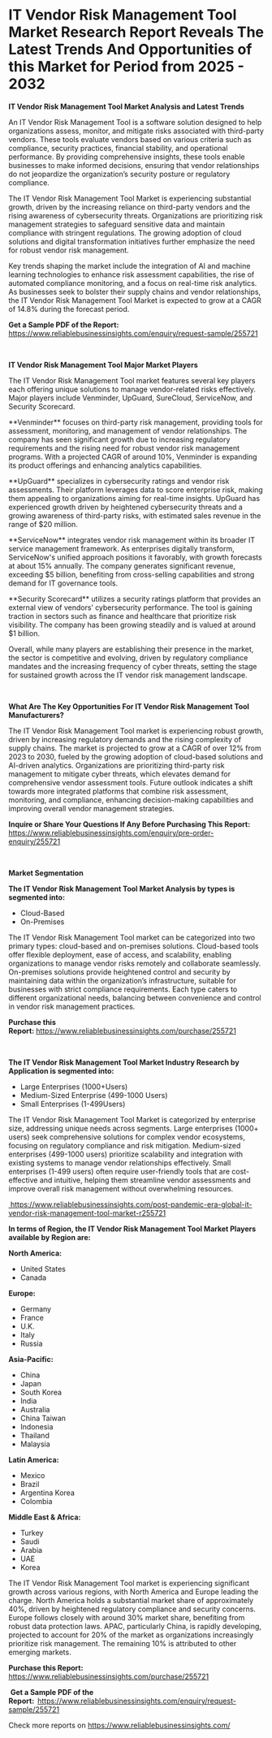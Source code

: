 <p><h1>IT Vendor Risk Management Tool Market Research Report Reveals The Latest Trends And Opportunities of this Market for Period from 2025 - 2032</h1></p><p><strong>IT Vendor Risk Management Tool Market Analysis and Latest Trends</strong></p>
<p><p>An IT Vendor Risk Management Tool is a software solution designed to help organizations assess, monitor, and mitigate risks associated with third-party vendors. These tools evaluate vendors based on various criteria such as compliance, security practices, financial stability, and operational performance. By providing comprehensive insights, these tools enable businesses to make informed decisions, ensuring that vendor relationships do not jeopardize the organization’s security posture or regulatory compliance.</p><p>The IT Vendor Risk Management Tool Market is experiencing substantial growth, driven by the increasing reliance on third-party vendors and the rising awareness of cybersecurity threats. Organizations are prioritizing risk management strategies to safeguard sensitive data and maintain compliance with stringent regulations. The growing adoption of cloud solutions and digital transformation initiatives further emphasize the need for robust vendor risk management.</p><p>Key trends shaping the market include the integration of AI and machine learning technologies to enhance risk assessment capabilities, the rise of automated compliance monitoring, and a focus on real-time risk analytics. As businesses seek to bolster their supply chains and vendor relationships, the IT Vendor Risk Management Tool Market is expected to grow at a CAGR of 14.8% during the forecast period.</p></p>
<p><strong>Get a Sample PDF of the Report:&nbsp;</strong> <a href="https://www.reliablebusinessinsights.com/enquiry/request-sample/255721?utm_campaign=2924&utm_medium=2&utm_source=Github&utm_content=ia&utm_term=30032025&utm_id=it-vendor-risk-management-tool">https://www.reliablebusinessinsights.com/enquiry/request-sample/255721</a></p>
<p>&nbsp;</p>
<p><strong>IT Vendor Risk Management Tool Major Market Players</strong></p>
<p><p>The IT Vendor Risk Management Tool market features several key players each offering unique solutions to manage vendor-related risks effectively. Major players include Venminder, UpGuard, SureCloud, ServiceNow, and Security Scorecard.</p><p>**Venminder** focuses on third-party risk management, providing tools for assessment, monitoring, and management of vendor relationships. The company has seen significant growth due to increasing regulatory requirements and the rising need for robust vendor risk management programs. With a projected CAGR of around 10%, Venminder is expanding its product offerings and enhancing analytics capabilities.</p><p>**UpGuard** specializes in cybersecurity ratings and vendor risk assessments. Their platform leverages data to score enterprise risk, making them appealing to organizations aiming for real-time insights. UpGuard has experienced growth driven by heightened cybersecurity threats and a growing awareness of third-party risks, with estimated sales revenue in the range of $20 million.</p><p>**ServiceNow** integrates vendor risk management within its broader IT service management framework. As enterprises digitally transform, ServiceNow's unified approach positions it favorably, with growth forecasts at about 15% annually. The company generates significant revenue, exceeding $5 billion, benefiting from cross-selling capabilities and strong demand for IT governance tools.</p><p>**Security Scorecard** utilizes a security ratings platform that provides an external view of vendors’ cybersecurity performance. The tool is gaining traction in sectors such as finance and healthcare that prioritize risk visibility. The company has been growing steadily and is valued at around $1 billion.</p><p>Overall, while many players are establishing their presence in the market, the sector is competitive and evolving, driven by regulatory compliance mandates and the increasing frequency of cyber threats, setting the stage for sustained growth across the IT vendor risk management landscape.</p></p>
<p>&nbsp;</p>
<p><strong>What Are The Key Opportunities For IT Vendor Risk Management Tool Manufacturers?</strong></p>
<p><p>The IT Vendor Risk Management Tool market is experiencing robust growth, driven by increasing regulatory demands and the rising complexity of supply chains. The market is projected to grow at a CAGR of over 12% from 2023 to 2030, fueled by the growing adoption of cloud-based solutions and AI-driven analytics. Organizations are prioritizing third-party risk management to mitigate cyber threats, which elevates demand for comprehensive vendor assessment tools. Future outlook indicates a shift towards more integrated platforms that combine risk assessment, monitoring, and compliance, enhancing decision-making capabilities and improving overall vendor management strategies.</p></p>
<p><strong>Inquire or Share Your Questions If Any Before Purchasing This Report:</strong> <a href="https://www.reliablebusinessinsights.com/enquiry/pre-order-enquiry/255721?utm_campaign=2924&utm_medium=2&utm_source=Github&utm_content=ia&utm_term=30032025&utm_id=it-vendor-risk-management-tool">https://www.reliablebusinessinsights.com/enquiry/pre-order-enquiry/255721</a></p>
<p>&nbsp;</p>
<p><strong>Market Segmentation</strong></p>
<p><strong>The IT Vendor Risk Management Tool Market Analysis by types is segmented into:</strong></p>
<p><ul><li>Cloud-Based</li><li>On-Premises</li></ul></p>
<p><p>The IT Vendor Risk Management Tool market can be categorized into two primary types: cloud-based and on-premises solutions. Cloud-based tools offer flexible deployment, ease of access, and scalability, enabling organizations to manage vendor risks remotely and collaborate seamlessly. On-premises solutions provide heightened control and security by maintaining data within the organization’s infrastructure, suitable for businesses with strict compliance requirements. Each type caters to different organizational needs, balancing between convenience and control in vendor risk management practices.</p></p>
<p><strong>Purchase this Report:&nbsp;</strong><a href="https://www.reliablebusinessinsights.com/purchase/255721?utm_campaign=2924&utm_medium=2&utm_source=Github&utm_content=ia&utm_term=30032025&utm_id=it-vendor-risk-management-tool">https://www.reliablebusinessinsights.com/purchase/255721</a></p>
<p>&nbsp;</p>
<p><strong>The IT Vendor Risk Management Tool Market Industry Research by Application is segmented into:</strong></p>
<p><ul><li>Large Enterprises (1000+Users)</li><li>Medium-Sized Enterprise (499-1000 Users)</li><li>Small Enterprises (1-499Users)</li></ul></p>
<p><p>The IT Vendor Risk Management Tool Market is categorized by enterprise size, addressing unique needs across segments. Large enterprises (1000+ users) seek comprehensive solutions for complex vendor ecosystems, focusing on regulatory compliance and risk mitigation. Medium-sized enterprises (499-1000 users) prioritize scalability and integration with existing systems to manage vendor relationships effectively. Small enterprises (1-499 users) often require user-friendly tools that are cost-effective and intuitive, helping them streamline vendor assessments and improve overall risk management without overwhelming resources.</p></p>
<p><a href="https://www.reliablebusinessinsights.com/post-pandemic-era-global-it-vendor-risk-management-tool-market-r255721?utm_campaign=2924&utm_medium=2&utm_source=Github&utm_content=ia&utm_term=30032025&utm_id=it-vendor-risk-management-tool">&nbsp;https://www.reliablebusinessinsights.com/post-pandemic-era-global-it-vendor-risk-management-tool-market-r255721</a></p>
<p><strong>In terms of Region, the IT Vendor Risk Management Tool Market Players available by Region are:</strong></p>
<p>
    <p> <strong> North America: </strong>
        <ul>
            <li>United States</li>
            <li>Canada</li>
        </ul>
        </p> 
    <p> <strong> Europe: </strong>
        <ul>
            <li>Germany</li>
            <li>France</li>
            <li>U.K.</li>
            <li>Italy</li>
            <li>Russia</li>
        </ul>
        </p> 
    <p> <strong> Asia-Pacific: </strong>
        <ul>
            <li>China</li>
            <li>Japan</li>
            <li>South Korea</li>
            <li>India</li>
            <li>Australia</li>
            <li>China Taiwan</li>
            <li>Indonesia</li>
            <li>Thailand</li>
            <li>Malaysia</li>
        </ul>
        </p> 
    <p> <strong> Latin America: </strong>
        <ul>
            <li>Mexico</li>
            <li>Brazil</li>
            <li>Argentina Korea</li>
            <li>Colombia</li>
        </ul>
        </p> 
    <p> <strong> Middle East & Africa: </strong>
        <ul>
            <li>Turkey</li>
            <li>Saudi</li>
            <li>Arabia</li>
            <li>UAE</li>
            <li>Korea</li>
        </ul>
    </p>
    </p>
<p><p>The IT Vendor Risk Management Tool market is experiencing significant growth across various regions, with North America and Europe leading the charge. North America holds a substantial market share of approximately 40%, driven by heightened regulatory compliance and security concerns. Europe follows closely with around 30% market share, benefiting from robust data protection laws. APAC, particularly China, is rapidly developing, projected to account for 20% of the market as organizations increasingly prioritize risk management. The remaining 10% is attributed to other emerging markets.</p></p>
<p><strong>Purchase this Report: </strong><a href="https://www.reliablebusinessinsights.com/purchase/255721?utm_campaign=2924&utm_medium=2&utm_source=Github&utm_content=ia&utm_term=30032025&utm_id=it-vendor-risk-management-tool">https://www.reliablebusinessinsights.com/purchase/255721</a></p>
<p>&nbsp;<strong>Get a Sample PDF of the Report:&nbsp;&nbsp;</strong><a href="https://www.reliablebusinessinsights.com/enquiry/request-sample/255721?utm_campaign=2924&utm_medium=2&utm_source=Github&utm_content=ia&utm_term=30032025&utm_id=it-vendor-risk-management-tool">https://www.reliablebusinessinsights.com/enquiry/request-sample/255721</a></p>
<p><strong></strong></p>
<p>Check more reports on <a href="https://www.reliablebusinessinsights.com/?utm_campaign=2924&utm_medium=2&utm_source=Github&utm_content=ia&utm_term=30032025&utm_id=it-vendor-risk-management-tool">https://www.reliablebusinessinsights.com/</a></p>